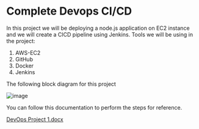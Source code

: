 # Complete Devops CI/CD
In this project we will be deploying a node.js application on EC2 instance and we will create a CICD pipeline using Jenkins.
Tools we will be using in the project:
1.	AWS-EC2
2.	GitHub
3.	Docker
4.	Jenkins

   The following block diagram for this project
   
![image](https://github.com/aakashbshendage/DevOpsCICDProject/assets/144535729/18c57202-8f1d-4efd-9362-43072a437f9b)

You can follow this documentation to perform the steps for reference.

[DevOps Project 1.docx](https://github.com/aakashbshendage/DevOpsCICDProject/files/13533951/DevOps.Project.1.docx)
